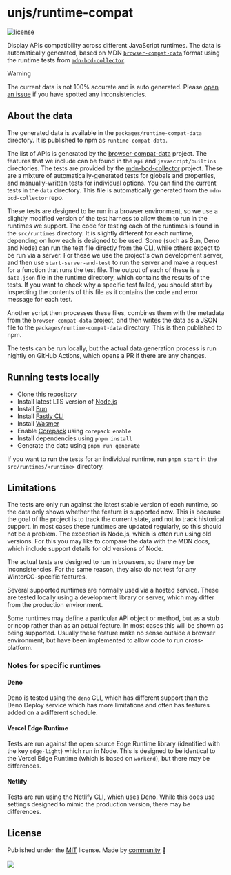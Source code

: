 # unjs/runtime-compat

<!-- automd:badges color=yellow license -->

[![license](https://flat.badgen.net/github/license/unjs/runtime-compat?color=yellow)](https://github.com/unjs/runtime-compat/blob/main/LICENSE)

<!-- /automd -->

Display APIs compatibility across different JavaScript runtimes. The data is automatically generated, based on MDN [`browser-compat-data`](https://github.com/mdn/browser-compat-data) format using the runtime tests from [`mdn-bcd-collector`](https://github.com/openwebdocs/mdn-bcd-collector).

> [!WARNING]
> The current data is not 100% accurate and is auto generated. Please [open an issue](https://github.com/unjs/runtime-compat/issues) if you have spotted any inconsistencies.

## About the data

The generated data is available in the `packages/runtime-compat-data` directory. It is published to npm as `runtime-compat-data`.

The list of APIs is generated by the [browser-compat-data](https://github.com/mdn/browser-compat-data) project. The features that we include can be found in the `api` and `javascript/builtins` directories. The tests are provided by the [mdn-bcd-collector](Hhttps://github.com/openwebdocs/mdn-bcd-collector) project. These are a mixture of automatically-generated tests for globals and properties, and manually-written tests for individual options. You can find the current tests in the `data` directory. This file is automatically generated from the `mdn-bcd-collector` repo.

These tests are designed to be run in a browser environment, so we use a slightly modified version of the test harness to allow them to run in the runtimes we support. The code for testing each of the runtimes is found in the `src/runtimes` directory. It is slightly different for each runtime, depending on how each is designed to be used. Some (such as Bun, Deno and Node) can run the test file directly from the CLI, while others expect to be run via a server. For these we use the project's own development server, and then use `start-server-and-test` to run the server and make a request for a function that runs the test file. The output of each of these is a `data.json` file in the runtime directory, which contains the results of the tests. If you want to check why a specific test failed, you should start by inspecting the contents of this file as it contains the code and error message for each test.

Another script then processes these files, combines them with the metadata from the `browser-compat-data` project, and then writes the data as a JSON file to the `packages/runtime-compat-data` directory. This is then published to npm.

The tests can be run locally, but the actual data generation process is run nightly on GitHub Actions, which opens a PR if there are any changes.

## Running tests locally

- Clone this repository
- Install latest LTS version of [Node.js](https://nodejs.org/en/)
- Install [Bun](https://bun.sh/)
- Install [Fastly CLI](https://www.fastly.com/documentation/reference/tools/cli/)
- Install [Wasmer](https://wasmer.io/)
- Enable [Corepack](https://github.com/nodejs/corepack) using `corepack enable`
- Install dependencies using `pnpm install`
- Generate the data using `pnpm run generate`

If you want to run the tests for an individual runtime, run `pnpm start` in the `src/runtimes/<runtime>` directory.

## Limitations

The tests are only run against the latest stable version of each runtime, so the data only shows whether the feature is supported now. This is because the goal of the project is to track the current state, and not to track historical support. In most cases these runtimes are updated regularly, so this should not be a problem. The exception is Node.js, which is often run using old versions. For this you may like to compare the data with the MDN docs, which include support details for old versions of Node.

The actual tests are designed to run in browsers, so there may be inconsistencies. For the same reason, they also do not test for any WinterCG-specific features.

Several supported runtimes are normally used via a hosted service. These are tested locally using a development library or server, which may differ from the production environment.

Some runtimes may define a particular API object or method, but as a stub or noop rather than as an actual feature. In most cases this will be shown as being supported. Usually these feature make no sense outside a browser environment, but have been implemented to allow code to run cross-platform.

### Notes for specific runtimes

#### Deno

Deno is tested using the `deno` CLI, which has different support than the Deno Deploy service which has more limitations and often has features added on a adifferent schedule.

#### Vercel Edge Runtime

Tests are run against the open source Edge Runtime library (identified with the key `edge-light`) which run in Node. This is designed to be identical to the Vercel Edge Runtime (which is based on `workerd`), but there may be differences.

#### Netlify

Tests are run using the Netlify CLI, which uses Deno. While this does use settings designed to mimic the production version, there may be differences.

## License

<!-- automd:contributors license=MIT -->

Published under the [MIT](https://github.com/unjs/runtime-compat/blob/main/LICENSE) license.
Made by [community](https://github.com/unjs/runtime-compat/graphs/contributors) 💛
<br><br>
<a href="https://github.com/unjs/runtime-compat/graphs/contributors">
<img src="https://contrib.rocks/image?repo=unjs/runtime-compat" />
</a>

<!-- /automd -->
